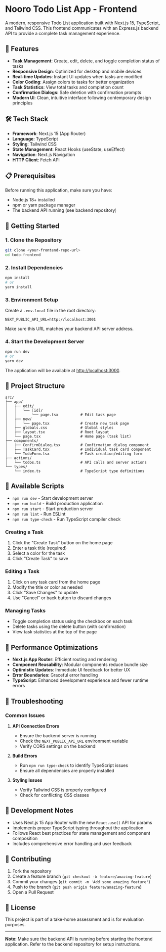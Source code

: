 # Nooro Todo List App - Frontend

A modern, responsive Todo List application built with Next.js 15, TypeScript, and Tailwind CSS. This frontend communicates with an Express.js backend API to provide a complete task management experience.

## 🚀 Features

- **Task Management**: Create, edit, delete, and toggle completion status of tasks
- **Responsive Design**: Optimized for desktop and mobile devices
- **Real-time Updates**: Instant UI updates when tasks are modified
- **Color Coding**: Assign colors to tasks for better organization
- **Task Statistics**: View total tasks and completion count
- **Confirmation Dialogs**: Safe deletion with confirmation prompts
- **Modern UI**: Clean, intuitive interface following contemporary design principles

## 🛠️ Tech Stack

- **Framework**: Next.js 15 (App Router)
- **Language**: TypeScript
- **Styling**: Tailwind CSS
- **State Management**: React Hooks (useState, useEffect)
- **Navigation**: Next.js Navigation
- **HTTP Client**: Fetch API

## 📋 Prerequisites

Before running this application, make sure you have:

- Node.js 18+ installed
- npm or yarn package manager
- The backend API running (see backend repository)

## 🚀 Getting Started

### 1. Clone the Repository

```bash
git clone <your-frontend-repo-url>
cd todo-frontend
```

### 2. Install Dependencies

```bash
npm install
# or
yarn install
```

### 3. Environment Setup

Create a `.env.local` file in the root directory:

```env
NEXT_PUBLIC_API_URL=http://localhost:3001
```

Make sure this URL matches your backend API server address.

### 4. Start the Development Server

```bash
npm run dev
# or
yarn dev
```

The application will be available at [http://localhost:3000](http://localhost:3000).

## 📁 Project Structure

```
src/
├── app/
│   ├── edit/
│   │   └── [id]/
│   │       └── page.tsx          # Edit task page
│   ├── new/
│   │   └── page.tsx              # Create new task page
│   ├── globals.css               # Global styles
│   ├── layout.tsx                # Root layout
│   └── page.tsx                  # Home page (task list)
├── components/
│   ├── ConfirmDialog.tsx         # Confirmation dialog component
│   ├── TaskCard.tsx              # Individual task card component
│   └── TodoForm.tsx              # Task creation/editing form
├── actions/
│   └── todos.ts                  # API calls and server actions
└── types/
    └── index.ts                  # TypeScript type definitions
```

## 🔧 Available Scripts

- `npm run dev` - Start development server
- `npm run build` - Build production application
- `npm run start` - Start production server
- `npm run lint` - Run ESLint
- `npm run type-check` - Run TypeScript compiler check

### Creating a Task

1. Click the "Create Task" button on the home page
2. Enter a task title (required)
3. Select a color for the task
4. Click "Create Task" to save

### Editing a Task

1. Click on any task card from the home page
2. Modify the title or color as needed
3. Click "Save Changes" to update
4. Use "Cancel" or back button to discard changes

### Managing Tasks

- Toggle completion status using the checkbox on each task
- Delete tasks using the delete button (with confirmation)
- View task statistics at the top of the page

## 🎯 Performance Optimizations

- **Next.js App Router**: Efficient routing and rendering
- **Component Reusability**: Modular components reduce bundle size
- **Optimistic Updates**: Immediate UI feedback for better UX
- **Error Boundaries**: Graceful error handling
- **TypeScript**: Enhanced development experience and fewer runtime errors

## 🐛 Troubleshooting

### Common Issues

1. **API Connection Errors**

   - Ensure the backend server is running
   - Check the `NEXT_PUBLIC_API_URL` environment variable
   - Verify CORS settings on the backend

2. **Build Errors**

   - Run `npm run type-check` to identify TypeScript issues
   - Ensure all dependencies are properly installed

3. **Styling Issues**
   - Verify Tailwind CSS is properly configured
   - Check for conflicting CSS classes

## 📝 Development Notes

- Uses Next.js 15 App Router with the new `React.use()` API for params
- Implements proper TypeScript typing throughout the application
- Follows React best practices for state management and component composition
- Includes comprehensive error handling and user feedback

## 🤝 Contributing

1. Fork the repository
2. Create a feature branch (`git checkout -b feature/amazing-feature`)
3. Commit your changes (`git commit -m 'Add some amazing feature'`)
4. Push to the branch (`git push origin feature/amazing-feature`)
5. Open a Pull Request

## 📄 License

This project is part of a take-home assessment and is for evaluation purposes.

---

**Note**: Make sure the backend API is running before starting the frontend application. Refer to the backend repository for setup instructions.
